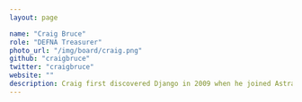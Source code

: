 ```yaml
---
layout: page

name: "Craig Bruce"
role: "DEFNA Treasurer"
photo_url: "/img/board/craig.png"
github: "craigbruce"
twitter: "craigbruce"
website: ""
description: Craig first discovered Django in 2009 when he joined AstraZeneca. It was being used to power Design Tracker, a system used globally by chemists to aid their drug discovery efforts. Craig now works for Amazon Web Services as a Sr. Technical Account Manager. When not doing DEFNA business Craig enjoys skiing, hiking and walking his dog, Lucy.
---
```

